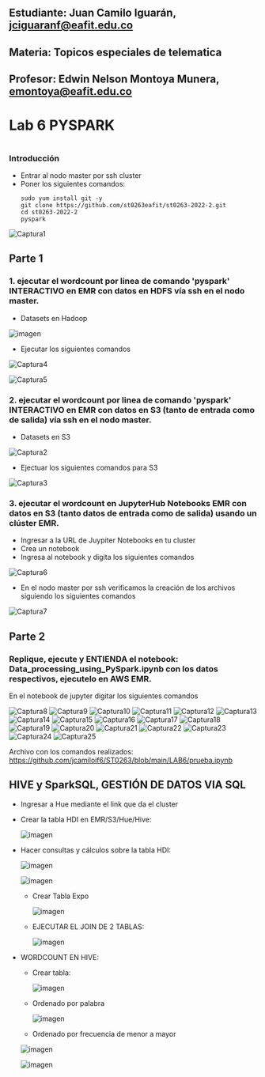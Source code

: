 ## Estudiante: Juan Camilo Iguarán, jciguaranf@eafit.edu.co
## Materia: Topicos especiales de telematica
## Profesor: Edwin Nelson Montoya Munera, emontoya@eafit.edu.co 
#
# Lab 6 PYSPARK
# 

### Introducción
- Entrar al nodo master por ssh cluster
- Poner los siguientes comandos:
  ```
  sudo yum install git -y
  git clone https://github.com/st0263eafit/st0263-2022-2.git
  cd st0263-2022-2
  pyspark
  ```
  
![Captura1](https://user-images.githubusercontent.com/46933022/202078588-6909455d-2964-499a-82b4-64454600a6c1.PNG)


## Parte 1

### 1. ejecutar el wordcount por linea de comando 'pyspark' INTERACTIVO en EMR con datos en HDFS vía ssh en el nodo master.

- Datasets en Hadoop

![imagen](https://user-images.githubusercontent.com/46933022/202078889-6b449a2f-ad49-47ed-b9cc-de042353b005.png)

- Ejecutar los siguientes comandos

![Captura4](https://user-images.githubusercontent.com/46933022/202079190-c7b0288f-3fc6-455d-a30f-6344387458b5.PNG)

![Captura5](https://user-images.githubusercontent.com/46933022/202079072-7d25ac39-0706-4483-931d-5be4c99701c5.PNG)

### 2. ejecutar el wordcount por linea de comando 'pyspark' INTERACTIVO en EMR con datos en S3 (tanto de entrada como de salida)  vía ssh en el nodo master.

- Datasets en S3

![Captura2](https://user-images.githubusercontent.com/46933022/202079317-c127e6d2-fb48-4c67-b09a-595242d5a996.PNG)

- Ejectuar los siguientes comandos para S3

![Captura3](https://user-images.githubusercontent.com/46933022/202079383-a3a8a6a4-e92c-4c4c-8c25-5425e0fefec3.PNG)

### 3. ejecutar el wordcount en JupyterHub Notebooks EMR con datos en S3 (tanto datos de entrada como de salida) usando un clúster EMR.

- Ingresar a la URL de Juypiter Notebooks en tu cluster
- Crea un notebook
- Ingresa al notebook y digita los siguientes comandos

![Captura6](https://user-images.githubusercontent.com/46933022/202079852-1b1adcb0-c18b-4365-a2cd-56e1822a76dc.PNG)

- En el nodo master por ssh verificamos la creación de los archivos siguiendo los siguientes comandos

![Captura7](https://user-images.githubusercontent.com/46933022/202079979-14072856-3889-42f9-98a2-ce11fb835049.PNG)

## Parte 2
### Replique, ejecute y ENTIENDA el notebook: Data_processing_using_PySpark.ipynb con los datos respectivos, ejecutelo en AWS EMR.

En el notebook de jupyter digitar los siguientes comandos

![Captura8](https://user-images.githubusercontent.com/46933022/202080919-ee90d162-af0b-4eb1-8a06-15c7031382e2.PNG)
![Captura9](https://user-images.githubusercontent.com/46933022/202080927-2bafd324-ee6d-4131-a4cf-17365105b28a.PNG)
![Captura10](https://user-images.githubusercontent.com/46933022/202080964-f2572aa3-6bb3-44b5-af06-ba58bb6a8ad8.PNG)
![Captura11](https://user-images.githubusercontent.com/46933022/202080969-01a97579-ae10-4b91-9fe6-534677401db0.PNG)
![Captura12](https://user-images.githubusercontent.com/46933022/202081023-798d3ac6-df22-427e-a4f7-5e7d08ac976d.PNG)
![Captura13](https://user-images.githubusercontent.com/46933022/202081034-e34f22cb-494a-4dc0-8b6c-1c54e4fb7ee4.PNG)
![Captura14](https://user-images.githubusercontent.com/46933022/202081041-6e08c7ad-2464-43af-8864-e982ce399b06.PNG)
![Captura15](https://user-images.githubusercontent.com/46933022/202081047-18625cf4-41f4-40f3-b93d-677306df8695.PNG)
![Captura16](https://user-images.githubusercontent.com/46933022/202081053-67cd2b75-91b5-4e17-a365-6cb2b1e64e53.PNG)
![Captura17](https://user-images.githubusercontent.com/46933022/202081059-faef1352-d479-4463-8f49-5aae44ed9840.PNG)
![Captura18](https://user-images.githubusercontent.com/46933022/202081069-2e07162b-3df4-4f5b-a4c1-e062ddf195f7.PNG)
![Captura19](https://user-images.githubusercontent.com/46933022/202081079-ec9e580f-378c-40d3-8833-49395980e4aa.PNG)
![Captura20](https://user-images.githubusercontent.com/46933022/202081085-97fd914e-ffc8-4665-a4ca-4fbca0e231b8.PNG)
![Captura21](https://user-images.githubusercontent.com/46933022/202081091-edc8f2bf-9a15-483a-ae82-5092580e7b9a.PNG)
![Captura22](https://user-images.githubusercontent.com/46933022/202081098-2fb9903d-9e5f-427a-9e8d-c3e9ec60602a.PNG)
![Captura23](https://user-images.githubusercontent.com/46933022/202081104-6527cc97-0409-4703-a5b3-61618dc66873.PNG)
![Captura24](https://user-images.githubusercontent.com/46933022/202081108-97ec97b0-5c66-4359-9f87-60b82302b5b7.PNG)
![Captura25](https://user-images.githubusercontent.com/46933022/202081114-3d847b45-bf2e-46f2-8b0a-b4982b500b69.PNG)

Archivo con los comandos realizados: https://github.com/jcamiloif6/ST0263/blob/main/LAB6/prueba.ipynb


## HIVE y SparkSQL, GESTIÓN DE DATOS VIA SQL

- Ingresar a Hue mediante el link que da el cluster
- Crear la tabla HDI en EMR/S3/Hue/Hive:

  ![imagen](https://user-images.githubusercontent.com/46933022/202083078-991ba814-f1cb-4556-a78c-42f3752cc2f1.png)
  
- Hacer consultas y cálculos sobre la tabla HDI:
  
  ![imagen](https://user-images.githubusercontent.com/46933022/202083417-089b0cea-9fea-4e0e-9b5b-dcfc788b0122.png)

  ![imagen](https://user-images.githubusercontent.com/46933022/202083609-cc369b9a-eb21-476c-820d-5bf43d3d0ef7.png)

  - Crear Tabla Expo

    ![imagen](https://user-images.githubusercontent.com/46933022/202084136-d3bae48d-67bd-4d23-80e5-0a9b0a973477.png)

  - EJECUTAR EL JOIN DE 2 TABLAS:

    ![imagen](https://user-images.githubusercontent.com/46933022/202084392-aea5de68-4b79-44ce-94dc-097b96e0c2fe.png)

- WORDCOUNT EN HIVE:

  - Crear tabla:
  
    ![imagen](https://user-images.githubusercontent.com/46933022/202084858-1379b1ac-d75f-4cd9-b84a-d8faa5943dc5.png)
    
  - Ordenado por palabra
    
    ![imagen](https://user-images.githubusercontent.com/46933022/202085059-c841f2e6-4415-4dd7-9fbf-efb818be42bb.png)
    
  - Ordenado por frecuencia de menor a mayor

  ![imagen](https://user-images.githubusercontent.com/46933022/202085475-9beb5186-e510-4c97-9254-e43846a897bd.png)

  ![imagen](https://user-images.githubusercontent.com/46933022/202085598-fcdadc07-829e-4e65-a984-7aa250e17400.png)

